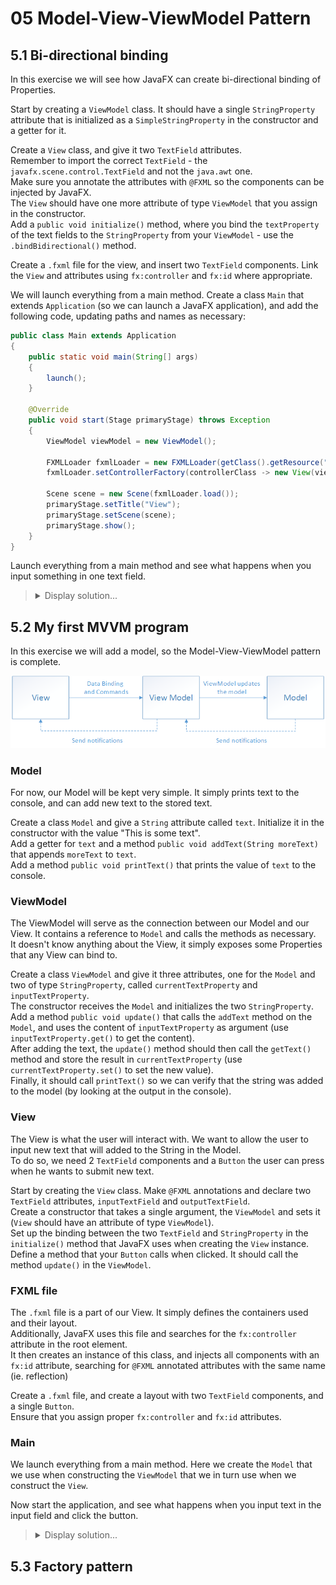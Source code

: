 # 05 Model-View-ViewModel Pattern

## 5.1 Bi-directional binding

In this exercise we will see how JavaFX can create bi-directional binding of Properties.

Start by creating a `ViewModel` class. It should have a single `StringProperty` attribute that is initialized as a `SimpleStringProperty` in the constructor and a getter for it.

Create a `View` class, and give it two `TextField` attributes.<br>
Remember to import the correct `TextField` - the `javafx.scene.control.TextField` and not the `java.awt` one.<br>
Make sure you annotate the attributes with `@FXML` so the components can be injected by JavaFX.<br>
The `View` should have one more attribute of type `ViewModel` that you assign in the constructor.<br>
Add a `public void initialize()` method, where you bind the `textProperty` of the text fields to the `StringProperty` from your `ViewModel` - use the `.bindBidirectional()` method.

Create a `.fxml` file for the view, and insert two `TextField` components. Link the `View` and attributes using `fx:controller` and `fx:id` where appropriate.

We will launch everything from a main method. Create a class `Main` that extends `Application` (so we can launch a JavaFX application), and add the following code, updating paths and names as necessary:

```java
public class Main extends Application
{
    public static void main(String[] args)
    {
        launch();
    }

    @Override
    public void start(Stage primaryStage) throws Exception
    {
        ViewModel viewModel = new ViewModel();

        FXMLLoader fxmlLoader = new FXMLLoader(getClass().getResource("View.fxml"));
        fxmlLoader.setControllerFactory(controllerClass -> new View(viewModel));

        Scene scene = new Scene(fxmlLoader.load());
        primaryStage.setTitle("View");
        primaryStage.setScene(scene);
        primaryStage.show();
    }
}
```

Launch everything from a main method and see what happens when you input something in one text field. 

<blockquote>
<details>
<summary>
Display solution...
</summary>

```java
import javafx.application.Application;
import javafx.fxml.FXMLLoader;
import javafx.scene.Scene;
import javafx.stage.Stage;

public class Main extends Application
{
    public static void main(String[] args)
    {
        launch();
    }

    @Override
    public void start(Stage primaryStage) throws Exception
    {
        ViewModel viewModel = new ViewModel();

        FXMLLoader fxmlLoader = new FXMLLoader(getClass().getResource("View.fxml"));
        fxmlLoader.setControllerFactory(controllerClass -> new View(viewModel));

        Scene scene = new Scene(fxmlLoader.load());
        primaryStage.setTitle("View");
        primaryStage.setScene(scene);
        primaryStage.show();
    }
}
```

```java
import javafx.fxml.FXML;
import javafx.scene.control.TextField;

public class View
{
    @FXML
    TextField textFieldA;
    @FXML
    TextField textFieldB;

    ViewModel viewModel;

    public View(ViewModel viewModel)
    {
        this.viewModel = viewModel;
    }

    public void initialize()
    {
        textFieldA.textProperty().bindBidirectional(viewModel.simpleTextPropertyProperty());
        textFieldB.textProperty().bindBidirectional(viewModel.simpleTextPropertyProperty());
    }
}
```

```java
import javafx.beans.property.SimpleStringProperty;
import javafx.beans.property.StringProperty;

public class ViewModel
{
    private StringProperty simpleTextProperty;

    public ViewModel()
    {
        simpleTextProperty = new SimpleStringProperty();
    }

    public StringProperty simpleTextPropertyProperty()
    {
        return simpleTextProperty;
    }
}
```

```xml
<?xml version="1.0" encoding="UTF-8"?>

<?import javafx.scene.control.Label?>
<?import javafx.scene.control.TextField?>
<?import javafx.scene.layout.HBox?>
<?import javafx.scene.layout.VBox?>

<VBox maxHeight="-Infinity" maxWidth="-Infinity" minHeight="-Infinity" minWidth="-Infinity" prefHeight="82.0" prefWidth="274.0" xmlns="http://javafx.com/javafx/11.0.1" xmlns:fx="http://javafx.com/fxml/1" fx:controller="View">
   <children>
      <HBox prefHeight="42.0" prefWidth="600.0">
         <children>
            <Label prefHeight="17.0" prefWidth="93.0" text="Text Field A" />
            <TextField fx:id="textFieldA" />
         </children>
      </HBox>
      <HBox prefHeight="43.0" prefWidth="274.0">
         <children>
            <Label prefHeight="17.0" prefWidth="94.0" text="Text Field B" />
            <TextField fx:id="textFieldB" />
         </children>
      </HBox>
   </children>
</VBox>

```


</details>
</blockquote>

## 5.2 My first MVVM program

In this exercise we will add a model, so the Model-View-ViewModel pattern is complete.

![MVVM Diagram](/05%20MVVM%201/Images/MVVM%20Diagram.png)

### Model
For now, our Model will be kept very simple. It simply prints text to the console, and can add new text to the stored text.

Create a class `Model` and give a `String` attribute called `text`. Initialize it in the constructor with the value "This is some text". <br>
Add a getter for `text` and a method `public void addText(String moreText)` that appends `moreText` to `text`. <br>
Add a method `public void printText()` that prints the value of `text` to the console.

### ViewModel
The ViewModel will serve as the connection between our Model and our View. It contains a reference to `Model` and calls the methods as necessary.<br>
It doesn't know anything about the View, it simply exposes some Properties that any View can bind to.

Create a class `ViewModel` and give it three attributes, one for the `Model` and two of type `StringProperty`,  called `currentTextProperty` and `inputTextProperty`.<br>
The constructor receives the `Model` and initializes the two `StringProperty`. <br>
Add a method `public void update()` that calls the `addText` method on the `Model`, and uses the content of `inputTextProperty` as argument (use `inputTextProperty.get()` to get the content).<br>
After adding the text, the `update()` method should then call the `getText()` method and store the result in `currentTextProperty` (use `currentTextProperty.set()` to set the new value).<br>
Finally, it should call `printText()` so we can verify that the string was added to the model (by looking at the output in the console).

### View
The View is what the user will interact with. We want to allow the user to input new text that will added to the String in the Model.<br>
To do so, we need 2 `TextField` components and a `Button` the user can press when he wants to submit new text.

Start by creating the `View` class. Make `@FXML` annotations and declare two `TextField` attributes, `inputTextField` and `outputTextField`.<br>
Create a constructor that takes a single argument, the `ViewModel` and sets it (`View` should have an attribute of type `ViewModel`).<br>
Set up the binding between the two `TextField` and `StringProperty` in the `initialize()` method that JavaFX uses when creating the `View` instance.<br>
Define a method that your `Button` calls when clicked. It should call the method `update()` in the `ViewModel`.

### FXML file
The `.fxml` file is a part of our View. It simply defines the containers used and their layout.<br>
Additionally, JavaFX uses this file and searches for the `fx:controller` attribute in the root element. <br>
It then creates an instance of this class, and injects all components with an `fx:id` attribute, searching for `@FXML` annotated attributes with the same name (ie. reflection)

Create a `.fxml` file, and create a layout with two `TextField` components, and a single `Button`. <br>
Ensure that you assign proper `fx:controller` and `fx:id` attributes.

### Main
We launch everything from a main method. Here we create the `Model` that we use when constructing the `ViewModel` that we in turn use when we construct the `View`.<br>

Now start the application, and see what happens when you input text in the input field and click the button.

<blockquote>
<details>
<summary>
Display solution...
</summary>

```java
import javafx.application.Application;
import javafx.fxml.FXMLLoader;
import javafx.scene.Scene;
import javafx.stage.Stage;

public class Main extends Application
{
    public static void main(String[] args)
    {
        launch();
    }

    @Override
    public void start(Stage primaryStage) throws Exception
    {
        Model model = new Model();
        ViewModel viewModel = new ViewModel(model);

        FXMLLoader fxmlLoader = new FXMLLoader(getClass().getResource("View.fxml"));
        fxmlLoader.setControllerFactory(controllerClass -> new View(viewModel));

        Scene scene = new Scene(fxmlLoader.load());
        primaryStage.setTitle("View");
        primaryStage.setScene(scene);
        primaryStage.show();
    }
}
```

```java
public class Model
{
    private String text;

    public Model()
    {
        text = "This is some text";
    }

    public void addText(String text)
    {
        this.text += text;
    }

    public String getText()
    {
        return text;
    }

    public void printText()
    {
        System.out.println(text);
    }
}
```

```java
import javafx.beans.property.SimpleStringProperty;
import javafx.beans.property.StringProperty;

public class ViewModel
{
    private Model model;
    private StringProperty currentTextProperty, inputTextProperty;

    public ViewModel(Model model)
    {
        this.model = model;
        currentTextProperty = new SimpleStringProperty();
        inputTextProperty = new SimpleStringProperty();
        currentTextProperty.set(model.getText());
    }

    public void update()
    {
        model.addText(inputTextProperty.get());
        currentTextProperty.set(model.getText());
        model.printText();
    }

    public StringProperty currentTextProperty()
    {
        return currentTextProperty;
    }

    public StringProperty inputTextProperty()
    {
        return inputTextProperty;
    }
}
```

```java
import javafx.fxml.FXML;
import javafx.scene.control.TextField;

public class View
{
    @FXML
    TextField outputTextField;
    @FXML
    TextField inputTextField;

    private ViewModel viewModel;

    public View(ViewModel viewModel)
    {
        this.viewModel = viewModel;
    }

    public void initialize()
    {
        outputTextField.textProperty().bindBidirectional(viewModel.currentTextProperty());
        inputTextField.textProperty().bindBidirectional(viewModel.inputTextProperty());
    }

    public void onUpdateButtonPressed()
    {
        viewModel.update();
    }
}
```

```xml
<?xml version="1.0" encoding="UTF-8"?>

<?import javafx.scene.control.Button?>
<?import javafx.scene.control.Label?>
<?import javafx.scene.control.TextField?>
<?import javafx.scene.layout.HBox?>
<?import javafx.scene.layout.VBox?>


<VBox maxHeight="-Infinity" maxWidth="-Infinity" minHeight="-Infinity" minWidth="-Infinity" prefHeight="100.0" prefWidth="319.0" xmlns="http://javafx.com/javafx/11.0.1" xmlns:fx="http://javafx.com/fxml/1" fx:controller="ex5_2.View">
   <children>
      <HBox prefHeight="36.0" prefWidth="600.0">
         <children>
            <Label prefHeight="17.0" prefWidth="106.0" text="Input" />
            <TextField fx:id="inputTextField" />
         </children>
      </HBox>
      <HBox layoutX="10.0" layoutY="10.0" prefHeight="36.0" prefWidth="600.0">
         <children>
            <Label prefHeight="17.0" prefWidth="107.0" text="Output" />
            <TextField fx:id="outputTextField" prefHeight="25.0" prefWidth="208.0" />
         </children>
      </HBox>
      <Button mnemonicParsing="false" onAction="#onUpdateButtonPressed" text="Button" />
   </children>
</VBox>
```

</details>
</blockquote>

## 5.3 Factory pattern
